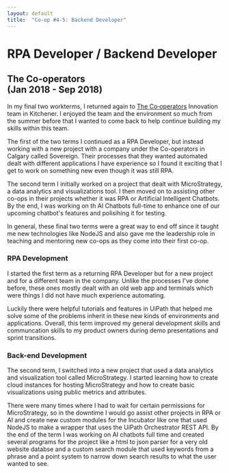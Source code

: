 ```yaml
---
layout: default
title:  "Co-op #4-5: Backend Developer"
---
```


# RPA Developer / Backend Developer

## The Co-operators<br>(Jan 2018 - Sep 2018)

In my final two workterms, I returned again to [The Co&#8209;operators](https://www.cooperators.ca/) Innovation team in Kitchener. I enjoyed the team and the environment so much from the summer before that I wanted to come back to help continue building my skills within this team.

The first of the two terms I continued as a RPA Developer, but instead working with a new project with a company under the Co-operators in Calgary called Sovereign. Their processes that they wanted automated dealt with different applications I have experience so I found it exciting that I get to work on something new even though it was still RPA.

The second term I initially worked on a project that dealt with MicroStrategy, a data analytics and visualizations tool. I then moved on to assisting other co-ops in their projects whether it was RPA or Artificial Intelligent Chatbots. By the end, I was working on th AI Chatbots full-time to enhance one of our upcoming chatbot's features and polisihing it for testing.

In general, these final two terms were a great way to end off since it taught me new technologies like NodeJS and also gave me the leadership role in teaching and mentoring new co-ops as they come into their first co-op. 

### RPA Development

I started the first term as a returning RPA Developer but for a new project and for a different team in the company. Unlike the processes I've done before, these ones mostly dealt with an old web app and terminals which were things I did not have much experience automating.

Luckily there were helpful tutorials and features in UiPath that helped me solve some of the problems inherit in these new kinds of environments and applications. Overall, this term improved my general development skills and communcation skills to my product owners during demo presentations and sprint transitions.

### Back-end Development

The second term, I switched into a new project that used a data analytics and visualization tool called MicroStrategy. I started learning how to create cloud instances for hosting MicroStrategy and how to create basic visualizations using public metrics and attributes.

There were many times where I had to wait for certain permissions for MicroStrategy, so in the downtime I would go assist other projects in RPA or AI and create new custom modules for the Incubator like one that used NodeJS to make a wrapper that uses the UiPath Orchestrator REST API. By the end of the term I was working on AI chatbots full time and created several programs for the project like a html to json parser for a very old website databse and a custom search module that used keywords from a phrase and a point system to narrow down search results to what the user wanted to see.
